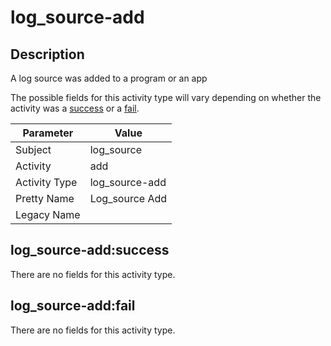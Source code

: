 log_source-add
==============

Description
-----------
A log source was added to a program or an app

The possible fields for this activity type will vary depending on whether the activity was a [success](#log_source-addsuccess) or a [fail](#log_source-addfail).

| Parameter     | Value          |
| ------------- | -------------- |
| Subject       | log_source     |
| Activity      | add            |
| Activity Type | log_source-add |
| Pretty Name   | Log_source Add |
| Legacy Name   |                |

log_source-add:success
----------------------

There are no fields for this activity type.


log_source-add:fail
-------------------

There are no fields for this activity type.
